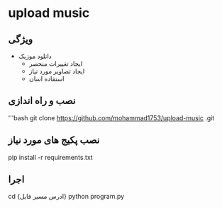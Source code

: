 # upload music 
## ویژگی 
- دانلود موزیک
  - ایجاد تغییرات منحصر
  - ایجاد تصاویر مورد نیاز
  - استفاده اسان
## نصب و راه اندازی 
'''bash 
git clone https://github.com/mohammad1753/upload-music .git
## نصب پکیج های مورد نیاز
pip install -r requirements.txt
## اجرا 
cd {ادرس مسیر فایل}
python program.py
